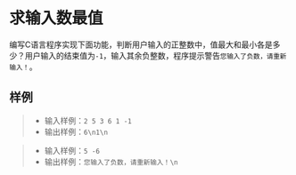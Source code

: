 # 求输入数最值
编写C语言程序实现下面功能，判断用户输入的正整数中，值最大和最小各是多少？用户输入的结束值为`-1`，输入其余负整数，程序提示警告`您输入了负数，请重新输入！`。
## 样例
>- 输入样例：`2 5 3 6 1 -1`
>- 输出样例：`6\n1\n`

>- 输入样例：`5 -6`
>- 输出样例：`您输入了负数，请重新输入！\n`
